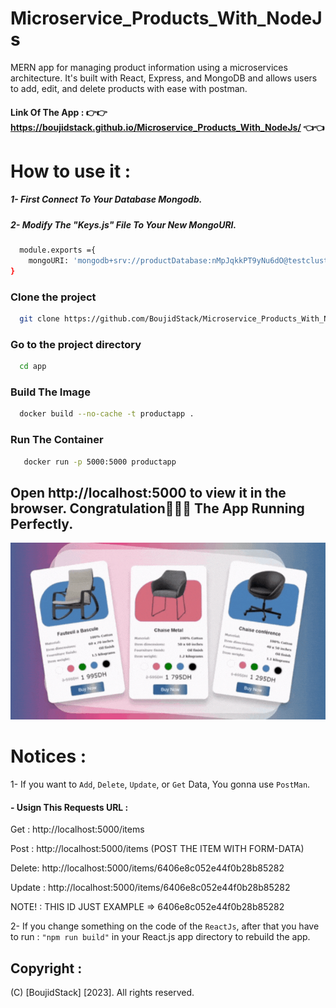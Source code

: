 # Microservice_Products_With_NodeJs

MERN app for managing product information using a microservices architecture. It's built with React, Express, and MongoDB and allows users to add, edit, and delete products with ease with postman.

#### Link Of The App : 👉👉 https://boujidstack.github.io/Microservice_Products_With_NodeJs/ 👈👈


# How to use it :


##### 1- First Connect To Your Database Mongodb.

##### 2- Modify The "Keys.js" File To Your New MongoURI. 



```bash
  module.exports ={
    mongoURI: 'mongodb+srv://productDatabase:nMpJqkkPT9yNu6dO@testcluster.nmeixv1.mongodb.net/?retryWrites=true&w=majority'
}
```





### Clone the project

```bash
  git clone https://github.com/BoujidStack/Microservice_Products_With_NodeJs.git
```

### Go to the project directory

```bash
  cd app
```

### Build The Image

```bash
  docker build --no-cache -t productapp .
```

### Run The Container

```bash
   docker run -p 5000:5000 productapp     
```

## Open http://localhost:5000 to view it in the browser. Congratulation🥳🎊🎉 The App Running Perfectly. 


![logo](https://github.com/BoujidStack/Microservice_Products_With_NodeJs/blob/main/Demo-Products-Gif.gif)



# Notices : 

1- If you want to `Add`, `Delete`, `Update`, or `Get` Data, You gonna use `PostMan`. 

  #### - Usign This Requests URL :  
Get : http://localhost:5000/items

Post : http://localhost:5000/items (POST THE ITEM WITH FORM-DATA)

Delete: http://localhost:5000/items/6406e8c052e44f0b28b85282

Update : http://localhost:5000/items/6406e8c052e44f0b28b85282

NOTE! : THIS ID JUST EXAMPLE => 6406e8c052e44f0b28b85282



2- If you change something on the code of the `ReactJs`, after that you have to run : `"npm run build"` in your React.js app directory to rebuild the app.

## Copyright :

(C) [BoujidStack] [2023]. All rights reserved.
